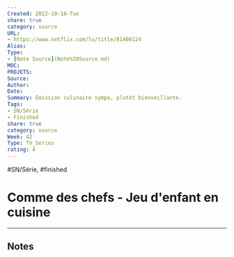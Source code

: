 ```yaml
---
Created: 2022-10-18-Tue
share: true 
category: source
URL:
- https://www.netflix.com/lu/title/81406124 
Alias:
Type: 
- [Note Source](Note%20Source.md)
MOC: 
PROJETS:
Source:
Author:
Date:
Summary: Emission culinaire sympa, plutôt bienveillante.
Tags: 
- SN/Série 
- Finished 
share: true 
category: source
Week: 42
Type: TV_Series 
rating: 4
---
```

#SN/Série, #finished 
# Comme des chefs - Jeu d'enfant en cuisine


***

## Notes
